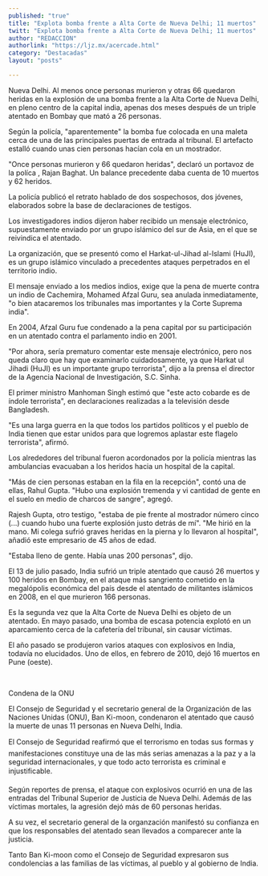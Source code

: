 ```yaml
---
published: "true"
title: "Explota bomba frente a Alta Corte de Nueva Delhi; 11 muertos"
twitt: "Explota bomba frente a Alta Corte de Nueva Delhi; 11 muertos"
author: "REDACCION"
authorlink: "https://ljz.mx/acercade.html"
category: "Destacadas"
layout: "posts"

---
```



  Nueva Delhi. Al menos once personas murieron y otras 66 quedaron heridas en la explosión de una bomba frente a la Alta Corte de Nueva Delhi, en pleno centro de la capital india, apenas dos meses después de un triple atentado en Bombay que mató a 26 personas.



  Según la policía, "aparentemente" la bomba fue colocada en una maleta cerca de una de las principales puertas de entrada al tribunal. El artefacto estalló cuando unas cien personas hacían cola en un mostrador.



  "Once personas murieron y 66 quedaron heridas", declaró un portavoz de la políca , Rajan Baghat. Un balance precedente daba cuenta de 10 muertos y 62 heridos.



  La policía publicó el retrato hablado de dos sospechosos, dos jóvenes, elaborados sobre la base de declaraciones de testigos.



  Los investigadores indios dijeron haber recibido un mensaje electrónico, supuestamente enviado por un grupo islámico del sur de Asia, en el que se reivindica el atentado.



  La organización, que se presentó como el Harkat-ul-Jihad al-Islami (HuJI), es un grupo islámico vinculado a precedentes ataques perpetrados en el territorio indio.



  El mensaje enviado a los medios indios, exige que la pena de muerte contra un indio de Cachemira, Mohamed Afzal Guru, sea anulada inmediatamente, "o bien atacaremos los tribunales mas importantes y la Corte Suprema india".



  En 2004, Afzal Guru fue condenado a la pena capital por su participación en un atentado contra el parlamento indio en 2001.



  "Por ahora, sería prematuro comentar este mensaje electrónico, pero nos queda claro que hay que examinarlo cuidadosamente, ya que Harkat ul Jihadi (HuJI) es un importante grupo terrorista", dijo a la prensa el director de la Agencia Nacional de Investigación, S.C. Sinha.



  El primer ministro Manhoman Singh estimó que "este acto cobarde es de índole terrorista", en declaraciones realizadas a la televisión desde Bangladesh.



  "Es una larga guerra en la que todos los partidos políticos y el pueblo de India tienen que estar unidos para que logremos aplastar este flagelo terrorista", afirmó.



  Los alrededores del tribunal fueron acordonados por la policía mientras las ambulancias evacuaban a los heridos hacia un hospital de la capital.



  "Más de cien personas estaban en la fila en la recepción", contó una de ellas, Rahul Gupta. "Hubo una explosión tremenda y vi cantidad de gente en el suelo en medio de charcos de sangre", agregó.



  Rajesh Gupta, otro testigo, "estaba de pie frente al mostrador número cinco (...) cuando hubo una fuerte explosión justo detrás de mí". "Me hirió en la mano. Mi colega sufrió graves heridas en la pierna y lo llevaron al hospital", añadió este empresario de 45 años de edad.



  "Estaba lleno de gente. Había unas 200 personas", dijo.



  El 13 de julio pasado, India sufrió un triple atentado que causó 26 muertos y 100 heridos en Bombay, en el ataque más sangriento cometido en la megalópolis económica del país desde el atentado de militantes islámicos en 2008, en el que murieron 166 personas.



  Es la segunda vez que la Alta Corte de Nueva Delhi es objeto de un atentado. En mayo pasado, una bomba de escasa potencia explotó en un aparcamiento cerca de la cafetería del tribunal, sin causar víctimas.



  El año pasado se produjeron varios ataques con explosivos en India, todavía no elucidados. Uno de ellos, en febrero de 2010, dejó 16 muertos en Pune (oeste).



   



  Condena de la ONU



  El Consejo de Seguridad y el secretario general de la Organización de las Naciones Unidas (ONU), Ban Ki-moon, condenaron el atentado que causó la muerte de unas 11 personas en Nueva Delhi, India.



  El Consejo de Seguridad reafirmó que el terrorismo en todas sus formas y manifestaciones constituye una de las más serias amenazas a la paz y a la seguridad internacionales, y que todo acto terrorista es criminal e injustificable.



  Según reportes de prensa, el ataque con explosivos ocurrió en una de las entradas del Tribunal Superior de Justicia de Nueva Delhi. Además de las víctimas mortales, la agresión dejó más de 60 personas heridas.



  A su vez, el secretario general de la organzación manifestó su confianza en que los responsables del atentado sean llevados a comparecer ante la justicia.



  Tanto Ban Ki-moon como el Consejo de Seguridad expresaron sus condolencias a las familias de las víctimas, al pueblo y al gobierno de India.

